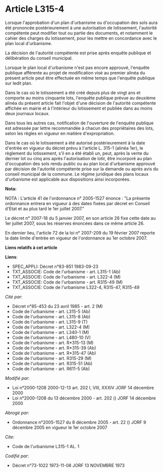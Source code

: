 # Article L315-4

Lorsque l'approbation d'un plan d'urbanisme ou d'occupation des sols aura été prononcée postérieurement à une autorisation de
lotissement, l'autorité compétente peut modifier tout ou partie des documents, et notamment le cahier des charges du
lotissement, pour les mettre en concordance avec le plan local d'urbanisme.

La décision de l'autorité compétente est prise après enquête publique et délibération du conseil municipal.

Lorsque le plan local d'urbanisme n'est pas encore approuvé, l'enquête publique afférente au projet de modification visé au
premier alinéa du présent article peut être effectuée en même temps que l'enquête publique sur ledit plan.

Dans le cas où le lotissement a été créé depuis plus de vingt ans et comporte au moins cinquante lots, l'enquête publique
prévue au deuxième alinéa du présent article fait l'objet d'une décision de l'autorité compétente affichée en mairie et à
l'intérieur du lotissement et publiée dans au moins deux journaux locaux.

Dans tous les autres cas, notification de l'ouverture de l'enquête publique est adressée par lettre recommandée à chacun des
propriétaires des lots, selon les règles en vigueur en matière d'expropriation.

Dans le cas où le lotissement a été autorisé postérieurement à la date d'entrée en vigueur du décret prévu à l'article L.
315-1 (alinéa 1er), le règlement du lotissement, s'il en a été établi un, peut, après la vente du dernier lot ou cinq ans
après l'autorisation de lotir, être incorporé au plan d'occupation des sols rendu public ou au plan local d'urbanisme
approuvé par décision de l'autorité compétente prise sur la demande ou après avis du conseil municipal de la commune. Le
régime juridique des plans locaux d'urbanisme est applicable aux dispositions ainsi incorporées.

**Nota:**

NOTA : L'article 41 de l'ordonnance n° 2005-1527 énonce : "La présente ordonnance entrera en vigueur à des dates fixées par
décret en Conseil d'Etat et au plus tard le 1er juillet 2007."

Le décret n° 2007-18 du 5 janvier 2007, en son article 26 fixe cette date au 1er juillet 2007, sous les réserves énoncées
dans ce même article 26.

En dernier lieu, l'article 72 de la loi n° 2007-209 du 19 février 2007 reporte la date limite d'entrée en vigueur de
l'ordonnance au 1er octobre 2007.

**Liens relatifs à cet article**

**Liens**:

  - SPEC_APPLI: Décret n°83-851 1983-09-23
  - TXT_ASSOCIE: Code de l'urbanisme - art. L315-1 (Ab)
  - TXT_ASSOCIE: Code de l'urbanisme - art. L322-4 (M)
  - TXT_ASSOCIE: Code de l'urbanisme - art. R315-49 (M)
  - TXT_ASSOCIE: Code de l'urbanisme L322-4, R315-47, R315-49

_Cité par_:

  - Décret n°85-453 du 23 avril 1985 - art. 2 (M)
  - Code de l'urbanisme - art. L315-5 (Ab)
  - Code de l'urbanisme - art. L315-8 (Ab)
  - Code de l'urbanisme - art. L315-9 (T)
  - Code de l'urbanisme - art. L322-4 (M)
  - Code de l'urbanisme - art. L340-1 (M)
  - Code de l'urbanisme - art. L480-10 (V)
  - Code de l'urbanisme - art. R*315-13 (M)
  - Code de l'urbanisme - art. R*315-39 (Ab)
  - Code de l'urbanisme - art. R*315-47 (Ab)
  - Code de l'urbanisme - art. R315-29 (M)
  - Code de l'urbanisme - art. R315-51 (Ab)
  - Code de l'urbanisme - art. R611-5 (Ab)

_Modifié par_:

  - Loi n°2000-1208 2000-12-13 art. 202 I, VIII, XXXIV JORF 14 décembre 2000
  - Loi n°2000-1208 du 13 décembre 2000 - art. 202 () JORF 14 décembre 2000

_Abrogé par_:

  - Ordonnance n°2005-1527 du 8 décembre 2005 - art. 22 () JORF 9 décembre 2005 en vigueur le 1er octobre 2007

_Cite_:

  - Code de l'urbanisme L315-1 AL. 1

_Codifié par_:

  - Décret n°73-1022 1973-11-08 JORF 13 NOVEMBRE 1973
